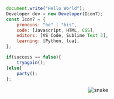 ```js
document.write("Hello World");
Developer dev = new Developer(Icon7);
const Icon7 = {
    pronouns: "he" | "his",
    code: [Javascript, HTML, CSS],
    editors: [VS Code, Sublime Text 3],
    learning: [Python, lua],
};

if(success == false){
    tryagain();
}else{
    party();
};
```

<p align="center">
  <img src="https://github.com/IamIcon7/IamIcon7/raw/output/github-contribution-grid-snake.svg" alt="snake"></center>
</p>
